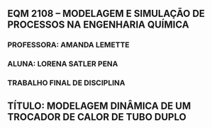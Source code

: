 ## EQM 2108 – MODELAGEM E SIMULAÇÃO DE PROCESSOS NA ENGENHARIA QUÍMICA

### PROFESSORA: AMANDA LEMETTE

### ALUNA: LORENA SATLER PENA

### TRABALHO FINAL DE DISCIPLINA

## TÍTULO: MODELAGEM DINÂMICA DE UM TROCADOR DE CALOR DE TUBO DUPLO

